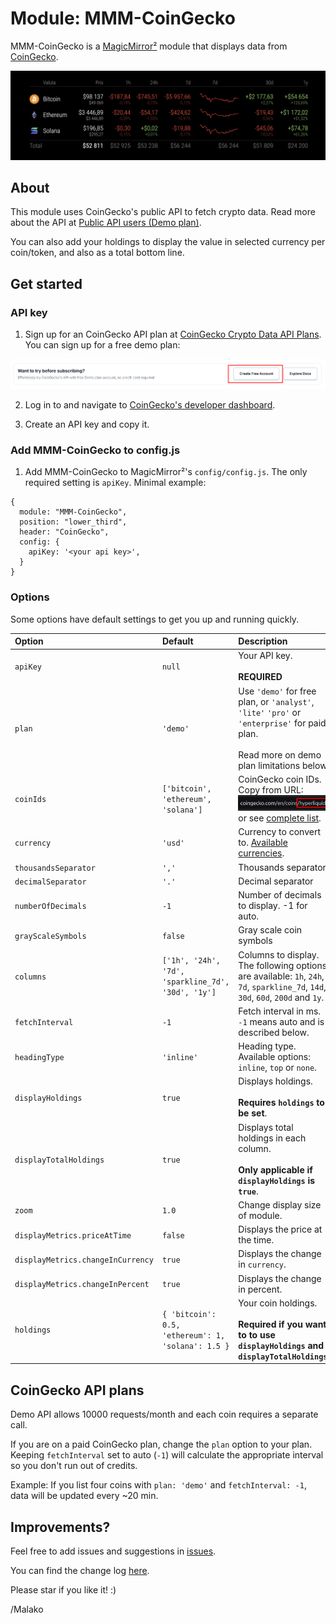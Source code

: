 # Module: MMM-CoinGecko
MMM-CoinGecko is a [MagicMirror²](https://github.com/MichMich/MagicMirror/) module that displays data from [CoinGecko](https://www.coingecko.com/).

![Screenshot of MMM-CoinGecko](images/screenshot.png?raw=true "Example screenshot")

## About
This module uses CoinGecko's public API to fetch crypto data. Read more about the API at [Public API users (Demo plan)](https://docs.coingecko.com/v3.0.1/reference/introduction).

You can also add your holdings to display the value in selected currency per coin/token, and also as a total bottom line.

## Get started

### API key
1. Sign up for an CoinGecko API plan at [CoinGecko Crypto Data API Plans](https://www.coingecko.com/en/api/pricing). You can sign up for a free demo plan:

![CoinGecko API plan](images/api-step-1.png?raw=true "CoinGecko API plan")

2. Log in to and navigate to [CoinGecko's developer dashboard](https://www.coingecko.com/en/developers/dashboard).

3. Create an API key and copy it.

### Add MMM-CoinGecko to config.js

1. Add MMM-CoinGecko to MagicMirror²'s `config/config.js`. The only required setting is `apiKey`. Minimal example:

```
{
  module: "MMM-CoinGecko",
  position: "lower_third",
  header: "CoinGecko",
  config: {
    apiKey: '<your api key>',
  }
}
```

### Options
Some options have default settings to get you up and running quickly.

| Option | Default | Description |
| :--- | :--- | :--- |
| `apiKey` | `null` | Your API key.<br/><br/>**REQUIRED** |
| `plan` | `'demo'` | Use `'demo'` for free plan, or `'analyst'`, `'lite'` `'pro'` or `'enterprise'` for paid plan.<br/><br/>Read more on demo plan limitations below.
| `coinIds` | `['bitcoin', 'ethereum', 'solana']` | CoinGecko coin IDs. Copy from URL: ![Screenshot of MMM-CoinGecko](images/select-from-url.png?raw=true "Copy from URL screenshot") or see [complete list](https://docs.coingecko.com/v3.0.1/reference/coins-list).
| `currency` | `'usd'` | Currency to convert to. [Available currencies](https://docs.coingecko.com/v3.0.1/reference/simple-supported-currencies). |
| `thousandsSeparator` | `','` | Thousands separator |
| `decimalSeparator` | `'.'` | Decimal separator |
| `numberOfDecimals` | `-1` | Number of decimals to display. -1 for auto. |
| `grayScaleSymbols` | `false` | Gray scale coin symbols |
|	`columns` | `['1h', '24h', '7d', 'sparkline_7d', '30d', '1y']`| Columns to display. The following options are available: `1h`, `24h`, `7d`, `sparkline_7d`, `14d`, `30d`, `60d`, `200d` and `1y`. |
| `fetchInterval` | `-1` | Fetch interval in ms. `-1` means auto and is described below. |
| `headingType` | `'inline'` | Heading type. Available options: `inline`, `top` or `none`. |
`displayHoldings` | `true` | Displays holdings.<br /> <br />**Requires `holdings` to be set**. |
| `displayTotalHoldings` | `true` | Displays total holdings in each column.<br /><br />**Only applicable if `displayHoldings` is `true`**. |
| `zoom` | `1.0` | Change display size of module. |
| `displayMetrics.priceAtTime` | `false` | Displays the price at the time. | 
| `displayMetrics.changeInCurrency`| `true` | Displays the change in `currency`. |
| `displayMetrics.changeInPercent`| `true` | Displays the change in percent. |
| `holdings` |  `{ 'bitcoin': 0.5, 'ethereum': 1, 'solana': 1.5 }` | Your coin holdings.<br /><br />**Required if you want to to use `displayHoldings` and `displayTotalHoldings`**. |

## CoinGecko API plans
Demo API allows 10000 requests/month and each coin requires a separate call.

If you are on a paid CoinGecko plan, change the `plan` option to your plan. Keeping `fetchInterval` set to auto (`-1`) will calculate the appropriate interval so you don't run out of credits.

Example: If you list four coins with `plan: 'demo'` and `fetchInterval: -1`, data will be updated every ~20 min. 

## Improvements?
Feel free to add issues and suggestions in [issues](https://github.com/malako/MMM-CoinGecko/issues).

You can find the change log [here](https://github.com/malako/MMM-CoinGecko/blob/master/CHANGELOG.md).

Please star if you like it! :)

/Malako